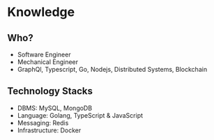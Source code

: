 # Knowledge

## Who?

- Software Engineer
- Mechanical Engineer
- GraphQl, Typescript, Go, Nodejs, Distributed Systems, Blockchain

## Technology Stacks

- DBMS: MySQL, MongoDB
- Language: Golang, TypeScript & JavaScript
- Messaging: Redis
- Infrastructure: Docker
